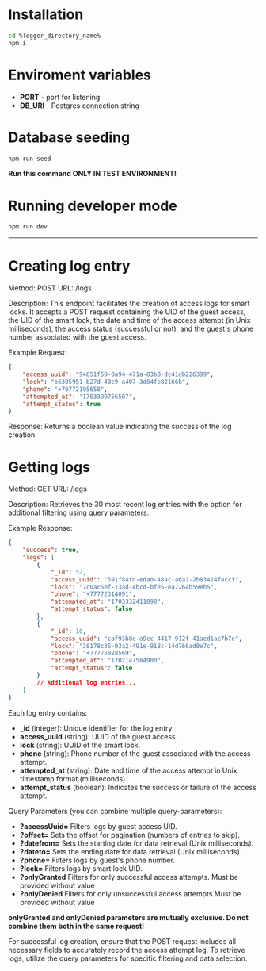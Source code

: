 # Installation

```bash
cd %logger_directory_name%
npm i
```

# Enviroment variables

* **PORT** - port for listening
* **DB_URI** - Postgres connection string

# Database seeding

```bash
npm run seed
```

**Run this command ONLY IN TEST ENVIRONMENT!**

# Running developer mode

```bash
npm run dev
```
---

# Creating log entry

Method: POST
URL: /logs

Description: This endpoint facilitates the creation of access logs for smart locks. It accepts a POST request containing the UID of the guest access, the UID of the smart lock, the date and time of the access attempt (in Unix milliseconds), the access status (successful or not), and the guest's phone number associated with the guest access.

Example Request:

```json
{
    "access_uuid": "94651f50-0a94-471a-83b8-dc41db226399",
    "lock": "b6385951-b27d-43c9-a407-3d84fe82166b",
    "phone": "+70772195658",
    "attempted_at": "1703399756507",
    "attempt_status": true
}
```
Response: Returns a boolean value indicating the success of the log creation.

# Getting logs

Method: GET
URL: /logs

Description: Retrieves the 30 most recent log entries with the option for additional filtering using query parameters.

Example Response:

```json
{
    "success": true,
    "logs": [
        {
            "_id": 52,
            "access_uuid": "591f84fd-eda0-48ac-a6a1-2b83424faccf",
            "lock": "7c0ac5ef-13ad-4bcd-bfe5-ea7264b59eb5",
            "phone": "+77772314091",
            "attempted_at": "1703332411898",
            "attempt_status": false
        },
        {
            "_id": 16,
            "access_uuid": "caf93b8e-a9cc-4417-912f-41aed1ac7b7e",
            "lock": "38178c35-93a2-491e-918c-14d766ad0e7c",
            "phone": "+77775028569",
            "attempted_at": "1702147584900",
            "attempt_status": false
        }
        // Additional log entries...
    ]
}
```

Each log entry contains:

* **_id** (integer): Unique identifier for the log entry.
* **access_uuid** (string): UUID of the guest access.
* **lock** (string): UUID of the smart lock.
* **phone** (string): Phone number of the guest associated with the access attempt.
* **attempted_at** (string): Date and time of the access attempt in Unix timestamp format (milliseconds).
* **attempt_status** (boolean): Indicates the success or failure of the access attempt.

Query Parameters (you can combine multiple query-parameters):

* **?accessUuid=**  Filters logs by guest access UID.
* **?offset=** Sets the offset for pagination (numbers of entries to skip).
* **?datefrom=** Sets the starting date for data retrieval (Unix milliseconds).
* **?dateto=** Sets the ending date for data retrieval (Unix milliseconds).
* **?phone=** Filters logs by guest's phone number.
* **?lock=** Filters logs by smart lock UID.
* **?onlyGranted** Filters for only successful access attempts. Must be provided without value
* **?onlyDenied** Filters for only unsuccessful access attempts.Must be provided without value

**onlyGranted and onlyDenied parameters are mutually exclusive. Do not combine them both in the same request!**

For successful log creation, ensure that the POST request includes all necessary fields to accurately record the access attempt log. To retrieve logs, utilize the query parameters for specific filtering and data selection.